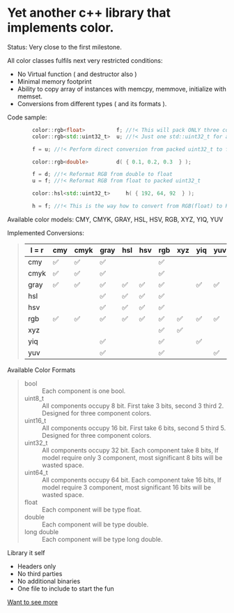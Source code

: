 # Yet another c++ library that implements color.
Status: Very close to the first milestone.

All color classes fulfils next very restricted conditions:
- No Virtual function ( and destructor also )
- Minimal memory footprint
- Ability to copy array of instances with memcpy, memmove, initialize with memset.
- Conversions from different types ( and its formats ).

Code sample:
```c++
        color::rgb<float>          f; //!< This will pack ONLY three consecutive floats in memory
        color::rgb<std::uint32_t>  u; //!< Just one std::uint32_t for all.

        f = u; //!< Perform direct conversion from packed uint32_t to float.

        color::rgb<double>         d( { 0.1, 0.2, 0.3  } );

        f = d; //!< Reformat RGB from double to float
        u = f; //!< Reformat RGB from float to packed uint32_t

        color::hsl<std::uint32_t>     h( { 192, 64, 92  } );

        h = f; //!< This is the way how to convert from RGB(float) to HSL(std::uint32_t).
```

Available color models: CMY, CMYK, GRAY, HSL, HSV, RGB, XYZ, YIQ, YUV

Implemented Conversions:
> | l = r | cmy  | cmyk | gray | hsl  | hsv  | rgb  | xyz  | yiq  | yuv  |
> |-------|------|------|------|------|------|------|------|------|------|
> | cmy   |  :white_check_mark: |  :white_check_mark: |  :white_check_mark: |      |      |  :white_check_mark: |      |      |      |
> | cmyk  |  :white_check_mark: |  :white_check_mark: |  :white_check_mark: |      |      |  :white_check_mark: |      |      |      |
> | gray  |  :white_check_mark: |  :white_check_mark: |  :white_check_mark: |  :white_check_mark: |  :white_check_mark: |  :white_check_mark: |      |  :white_check_mark: |  :white_check_mark: |
> | hsl   |      |      |  :white_check_mark: |  :white_check_mark: |  :white_check_mark: |  :white_check_mark: |      |      |      |
> | hsv   |      |      |  :white_check_mark: |  :white_check_mark: |  :white_check_mark: |  :white_check_mark: |      |      |      |
> | rgb   |  :white_check_mark: |  :white_check_mark: |  :white_check_mark: |  :white_check_mark: |  :white_check_mark: |  :white_check_mark: |  :white_check_mark: | :white_check_mark: |  :white_check_mark: |
> | xyz   |      |      |      |      |      |  :white_check_mark: |  :white_check_mark: |      |      |
> | yiq   |      |      |  :white_check_mark: |      |      |  :white_check_mark: |      |  :white_check_mark: |      |
> | yuv   |      |      | :white_check_mark: |      |      |  :white_check_mark: |      |      |  :white_check_mark: |

Available Color Formats
> <dl>
> <dt>bool</dt>
>     <dd> Each component is one bool.</dd>
> <dt>uint8_t</dt>
>     <dd> All components occupy 8 bit. First take 3 bits, second 3 third 2. Designed for three component colors.</dd>
> <dt>uint16_t</dt>
>     <dd> All components occupy 16 bit. First take 6 bits, second 5 third 5. Designed for three component colors.</dd>
> <dt>uint32_t</dt>
>     <dd> All components occupy 32 bit. Each component take 8 bits, If model require only 3 component, most significant 8 bits will be wasted space.</dd>
> <dt>uint64_t</dt>
>     <dd> All components occupy 64 bit. Each component take 16 bits, If model require 3 component, most significant  16 bits will be wasted space.</dd>
> <dt>float</dt>
>     <dd> Each component will be type float.</dd>
> <dt>double</dt>
>     <dd> Each component will be type double.</dd>
> <dt>long double</dt>
>     <dd> Each component will be type long double.</dd>
> </dl>

Library it self
- Headers only
- No third parties
- No additional binaries
- One file to include to start the fun

[Want to see more](doc/index.html)

